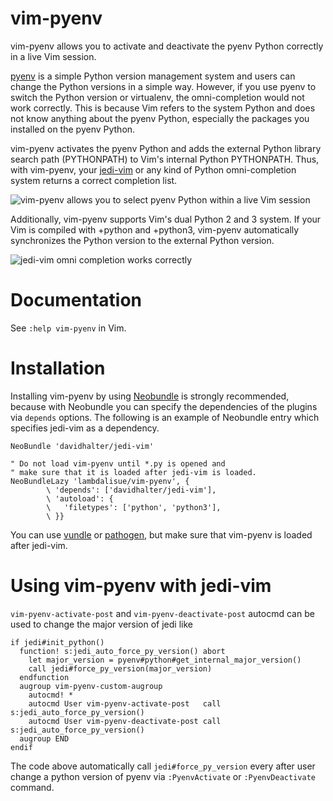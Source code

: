 vim-pyenv
===============================================================================
vim-pyenv allows you to activate and deactivate the pyenv Python correctly
in a live Vim session.

[pyenv](https://github.com/yyuu/pyenv) is a simple Python version management
system and users can change the Python versions in a simple way.
However, if you use pyenv to switch the Python version or virtualenv, the
omni-completion would not work correctly.
This is because Vim refers to the system Python and does not know anything
about the pyenv Python, especially the packages you installed on the pyenv
Python.

vim-pyenv activates the pyenv Python and adds the external Python library
search path (PYTHONPATH) to Vim's internal Python PYTHONPATH.
Thus, with vim-pyenv, your [jedi-vim](https://github.com/davidhalter/jedi-vim)
or any kind of Python omni-completion system returns a correct completion list.

![vim-pyenv allows you to select pyenv Python within a live Vim
session](./statics/_screenshot01.png)

Additionally, vim-pyenv supports Vim's dual Python 2 and 3 system.
If your Vim is compiled with +python and +python3, vim-pyenv automatically
synchronizes the Python version to the external Python version.

![jedi-vim omni completion works correctly](./statics/_screenshot02.png)


Documentation
===============================================================================
See `:help vim-pyenv` in Vim.


Installation
===============================================================================
Installing vim-pyenv by using [Neobundle](https://github.com/Shougo/neobundle.vim)
is strongly recommended, because with Neobundle you can specify the
dependencies of the plugins via `depends` options.
The following is an example of Neobundle entry which specifies jedi-vim as a
dependency.

```vim
NeoBundle 'davidhalter/jedi-vim'

" Do not load vim-pyenv until *.py is opened and
" make sure that it is loaded after jedi-vim is loaded.
NeoBundleLazy 'lambdalisue/vim-pyenv', {
        \ 'depends': ['davidhalter/jedi-vim'],
        \ 'autoload': {
        \   'filetypes': ['python', 'python3'],
        \ }}
```

You can use [vundle](https://github.com/gmarik/vundle) or
[pathogen](http://www.vim.org/scripts/script.php?script_id=2332), but make sure
that vim-pyenv is loaded after jedi-vim.


Using vim-pyenv with jedi-vim
==============================================================================

`vim-pyenv-activate-post` and `vim-pyenv-deactivate-post` autocmd can be used
to change the major version of jedi like

```vim
if jedi#init_python()
  function! s:jedi_auto_force_py_version() abort
    let major_version = pyenv#python#get_internal_major_version()
    call jedi#force_py_version(major_version)
  endfunction
  augroup vim-pyenv-custom-augroup
    autocmd! *
    autocmd User vim-pyenv-activate-post   call s:jedi_auto_force_py_version()
    autocmd User vim-pyenv-deactivate-post call s:jedi_auto_force_py_version()
  augroup END
endif
```

The code above automatically call `jedi#force_py_version` every after user change a python version of pyenv via `:PyenvActivate` or `:PyenvDeactivate` command.
